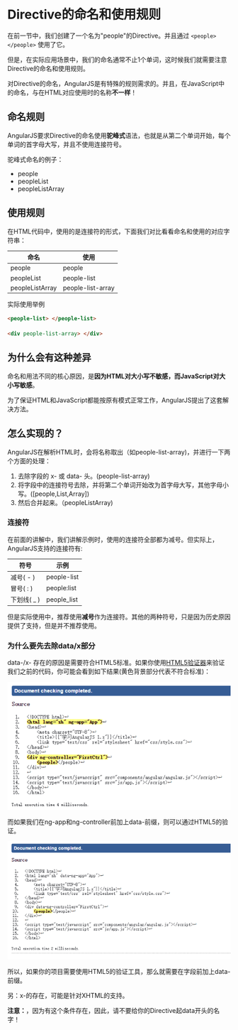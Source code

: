 # Directive的命名和使用规则
在前一节中，我们创建了一个名为"people"的Directive。并且通过 `<people> </people>` 使用了它。

但是，在实际应用场景中，我们的命名通常不止1个单词，这时候我们就需要注意Directive的命名和使用规则。

对Directive的命名，AngularJS是有特殊的规则需求的。并且，在JavaScript中的命名，与在HTML对应使用时的名称**不一样**！

## 命名规则
AngularJS要求Directive的命名使用**驼峰式**语法，也就是从第二个单词开始，每个单词的首字母大写，并且不使用连接符号。

驼峰式命名的例子：
- people
- peopleList
- peopleListArray

## 使用规则
在HTML代码中，使用的是连接符的形式，下面我们对比看看命名和使用的对应字符串：

命名              | 使用
--------------- | -----------------
people          | people
peopleList      | people-list
peopleListArray | people-list-array

实际使用举例

```html
<people-list> </people-list>

<div people-list-array> </div>
```

## 为什么会有这种差异
命名和用法不同的核心原因，是**因为HTML对大小写不敏感，而JavaScript对大小写敏感**。

为了保证HTML和JavaScript都能按原有模式正常工作，AngularJS提出了这套解决方法。

## 怎么实现的？
AngularJS在解析HTML时，会将名称取出（如people-list-array)，并进行一下两个方面的处理：
1. 去除字段的 x- 或 data- 头。(people-list-array)
2. 将字段中的连接符号去除，并将第二个单词开始改为首字母大写，其他字母小写。([people,List,Array])
3. 然后合并起来。（peopleListArray)

### 连接符
在前面的讲解中，我们讲解示例时，使用的连接符全部都为减号。但实际上，AngularJS支持的连接符有:

符号       | 示例
-------- | -----------
减号( - )  | people-list
冒号( : )  | people:list
下划线( _ ) | people_list

但是实际使用中，推荐使用**减号**作为连接符。其他的两种符号，只是因为历史原因提供了支持，但是并不推荐使用。

### 为什么要先去除data/x部分
data-/x- 存在的原因是需要符合HTML5标准。如果你使用[HTML5验证器](https://validator.w3.org/nu/#textarea)来验证我们之前的代码，你可能会看到如下结果(黄色背景部分代表不符合标准)：

![图5-3 HTML5验证结果，无data前缀](./pic/0503.png)

而如果我们在ng-app和ng-controller前加上data-前缀，则可以通过HTML5的验证。

![图5-4 HTML5验证结果，有data前缀](./pic/0504.png)

所以，如果你的项目需要使用HTML5的验证工具，那么就需要在字段前加上data-前缀。

另：x-的存在，可能是针对XHTML的支持。

**注意：**，因为有这个条件存在，因此，请不要给你的Directive起data开头的名字！
